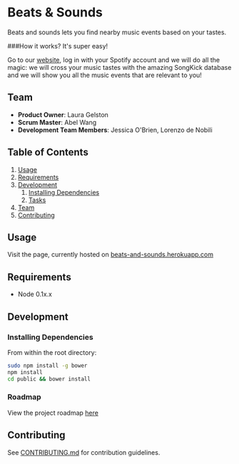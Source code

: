 # Beats & Sounds

Beats and sounds lets you find nearby music events based on your tastes.

###How it works? It's super easy! 

Go to our [website](https://beats-and-sounds.herokuapp.com/), log in with your Spotify account and we will do all the magic: we will cross your music tastes with the amazing SongKick database and we will show you all the music events that are relevant to you!

## Team

  - __Product Owner__: Laura Gelston
  - __Scrum Master__: Abel Wang
  - __Development Team Members__: Jessica O'Brien, Lorenzo de Nobili

## Table of Contents

1. [Usage](#Usage)
1. [Requirements](#requirements)
1. [Development](#development)
    1. [Installing Dependencies](#installing-dependencies)
    1. [Tasks](#tasks)
1. [Team](#team)
1. [Contributing](#contributing)

## Usage

Visit the page, currently hosted on [beats-and-sounds.herokuapp.com](https://beats-and-sounds.herokuapp.com/)

## Requirements

- Node 0.1x.x

## Development

### Installing Dependencies

From within the root directory:

```sh
sudo npm install -g bower
npm install
cd public && bower install
```

### Roadmap

View the project roadmap [here](LINK_TO_PROJECT_ISSUES)


## Contributing

See [CONTRIBUTING.md](CONTRIBUTING.md) for contribution guidelines.
